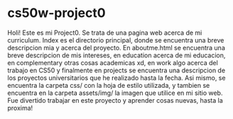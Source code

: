 # cs50w-project0
Holi! Este es mi Project0. Se trata de una pagina web acerca de mi curriculum. 
Index es el directorio principal, donde se encuentra una breve descripcion mia y acerca del proyecto.
En aboutme.html se encuentra una breve descripcion de mis intereses, en education acerca de mi educacion, en complementary otras cosas academicas xd, en work algo acerca del trabajo en CS50 y finalmente en projects se encuentra una descripcion de los proyectos universitarios que he realizado hasta la fecha.
Asi mismo, se encuentra la carpeta css/ con la hoja de estilo utilizada, y tambien se encuentra en la carpeta assets/img/ la imagen que utilice en mi sitio web.
Fue divertido trabajar en este proyecto y aprender cosas nuevas, hasta la proxima!
